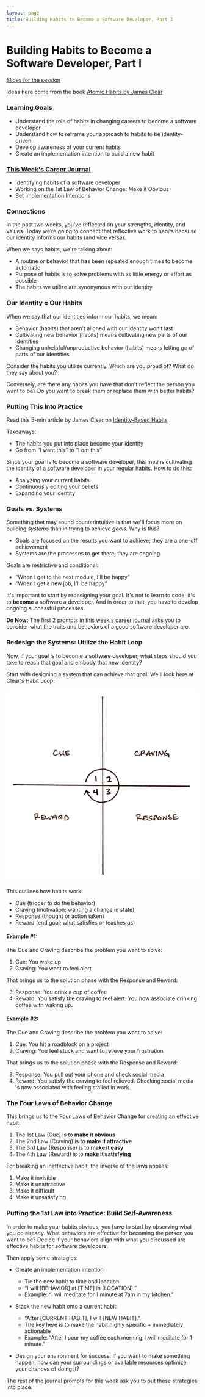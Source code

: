 ```yaml
---
layout: page
title: Building Habits to Become a Software Developer, Part I
---
```


# Building Habits to Become a Software Developer, Part I

[Slides for the session](https://docs.google.com/presentation/d/1BwXUyaDs4Ms9v8i9Iye3I3XnGirTpLgQxOzglAEw_Wc/edit?usp=sharing)

Ideas here come from the book [Atomic Habits by James Clear](https://bookshop.org/books/atomic-habits-an-easy-proven-way-to-build-good-habits-break-bad-ones/9780735211292)

### Learning Goals
* Understand the role of habits in changing careers to become a software developer
* Understand how to reframe your approach to habits to be identity-driven
* Develop awareness of your current habits
* Create an implementation intention to build a new habit

### [This Week's Career Journal](/module_one/mod1_career_journal_prompts#week-3)
* Identifying habits of a software developer
* Working on the 1st Law of Behavior Change: Make it Obvious
* Set Implementation Intentions

### Connections
In the past two weeks, you’ve reflected on your strengths, identity, and values. Today we’re going to connect that reflective work to habits because our identity informs our habits (and vice versa).

When we says habits, we're talking about:

* A routine or behavior that has been repeated enough times to become automatic
* Purpose of habits is to solve problems with as little energy or effort as possible
* The habits we utilize are synonymous with our identity

### Our Identity = Our Habits
When we say that our identities inform our habits, we mean:

* Behavior (habits) that aren’t aligned with our identity won’t last
* Cultivating new behavior (habits) means cultivating new parts of our identities
* Changing unhelpful/unproductive behavior (habits) means letting go of parts of our identities

Consider the habits you utilize currently. Which are you proud of? What do they say about you?

Conversely, are there any habits you have that don't reflect the person you want to be? Do you want to break them or replace them with better habits?

### Putting This Into Practice
Read this 5-min article by James Clear on [Identity-Based Habits](https://jamesclear.com/identity-based-habits).

Takeaways:
* The habits you put into place become your identity
* Go from “I want this” to “I *am* this”

Since your goal is to become a software developer, this means cultivating the identity of a software developer in your regular habits. How to do this:

* Analyzing your current habits
* Continuously editing your beliefs
* Expanding your identity

### Goals vs. Systems
Something that may sound counterintuitive is that we'll focus more on building *systems* than in trying to achieve *goals.* Why is this?

* Goals are focused on the results you want to achieve; they are a one-off achievement
* Systems are the processes to get there; they are ongoing

Goals are restrictive and conditional:
  * "When I get to the next module, I'll be happy"
  * "When I get a new job, I'll be happy"

It's important to start by redesigning your goal. It's not to learn to code; it's to **become** a software a developer. And in order to that, you have to develop ongoing successful processes.

**Do Now:** The first 2 prompts in [this week's career journal](/module_one/mod1_career_journal_prompts#week-3) asks you to consider what the traits and behaviors of a good software developer are.

### Redesign the Systems: Utilize the Habit Loop
Now, if your goal is to become a software developer, what steps should you take to reach that goal and embody that new identity?

Start with designing a system that can achieve that goal. We'll look here at Clear's Habit Loop:

![Habit Loop](/images/habit-loop.png)

This outlines how habits work:

* Cue (trigger to do the behavior)
* Craving (motivation; wanting a change in state)
* Response (thought or action taken)
* Reward (end goal; what satisfies or teaches us)

#### Example #1:
The Cue and Craving describe the problem you want to solve:

1. Cue: You wake up
2. Craving: You want to feel alert

That brings us to the solution phase with the Response and Reward:

3. Response: You drink a cup of coffee
4. Reward: You satisfy the craving to feel alert. You now associate drinking coffee with waking up.

#### Example #2:
The Cue and Craving describe the problem you want to solve:

1. Cue: You hit a roadblock on a project
2. Craving: You feel stuck and want to relieve your frustration

That brings us to the solution phase with the Response and Reward:

3. Response: You pull out your phone and check social media
4. Reward: You satisfy the craving to feel relieved. Checking social media is now associated with feeling stalled in work.

### The Four Laws of Behavior Change
This brings us to the Four Laws of Behavior Change for creating an effective habit:

1. The 1st Law (Cue) is to **make it obvious**
2. The 2nd Law (Craving) is to **make it attractive**
3. The 3rd Law (Response) is to **make it easy**
4. The 4th Law (Reward) is to **make it satisfying**

For breaking an ineffective habit, the inverse of the laws applies:

1. Make it invisible
2. Make it unattractive
3. Make it difficult
4. Make it unsatisfying

### Putting the 1st Law into Practice: Build Self-Awareness
In order to make your habits obvious, you have to start by observing what you do already. What behaviors are effective for becoming the person you want to be?
Decide if your behaviors align with what you discussed are effective habits for software developers.

Then apply some strategies:

* Create an implementation intention
  * Tie the new habit to time and location
  * “I will [BEHAVIOR] at [TIME] in [LOCATION].”
  * Example: “I will meditate for 1 minute at 7am in my kitchen.”

* Stack the new habit onto a current habit:
  * “After [CURRENT HABIT], I will [NEW HABIT].”
  * The key here is to make the habit highly specific + immediately actionable
  * Example: “After I pour my coffee each morning, I will meditate for 1 minute.”

* Design your environment for success. If you want to make something happen, how can your surroundings or available resources optimize your chances of doing it?

The rest of the journal prompts for this week ask you to put these strategies into place.
